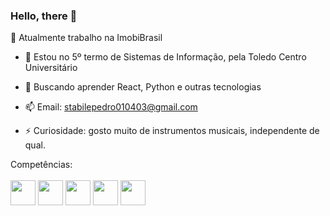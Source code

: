 ### Hello, there 👋



 🔭 Atualmente trabalho na ImobiBrasil
 
- 🌱 Estou no 5º termo de Sistemas de Informação, pela Toledo Centro Universitário

- 🤔 Buscando aprender React, Python e outras tecnologias

- 📫 Email: stabilepedro010403@gmail.com
  
- ⚡ Curiosidade: gosto muito de instrumentos musicais, independente de qual.


Competências:
<br/><br/>
<img src="https://cdn.jsdelivr.net/gh/devicons/devicon/icons/php/php-plain.svg" height="40px" width="40px"/>
<img src="https://cdn.jsdelivr.net/gh/devicons/devicon/icons/mysql/mysql-plain-wordmark.svg" height="40px" width="40px"/>
<img src="https://cdn.jsdelivr.net/gh/devicons/devicon/icons/html5/html5-original.svg" height="40px" width="40px"/>
<img src="https://cdn.jsdelivr.net/gh/devicons/devicon/icons/css3/css3-original.svg" height="40px" width="40px"/>
<img src="https://cdn.jsdelivr.net/gh/devicons/devicon/icons/javascript/javascript-plain.svg" height="40px" width="40px"/>
                   


